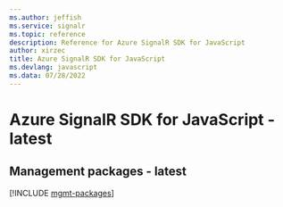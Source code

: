 ```yaml
---
ms.author: jeffish
ms.service: signalr
ms.topic: reference
description: Reference for Azure SignalR SDK for JavaScript
author: xirzec
title: Azure SignalR SDK for JavaScript
ms.devlang: javascript
ms.data: 07/28/2022
---
```

# Azure SignalR SDK for JavaScript - latest

## Management packages - latest
[!INCLUDE [mgmt-packages](signalr-mgmt-index.md)]